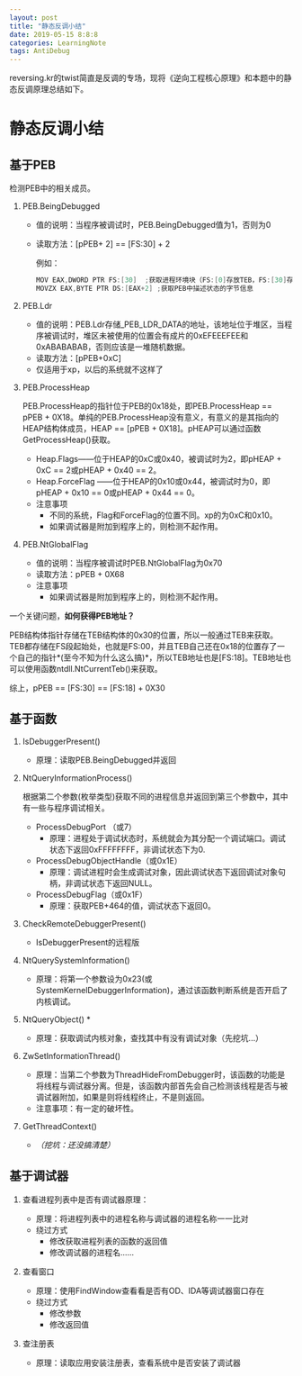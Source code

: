 ```yaml
---
layout: post
title: "静态反调小结"
date: 2019-05-15 8:8:8
categories: LearningNote
tags: AntiDebug
---
```


reversing.kr的twist简直是反调的专场，现将《逆向工程核心原理》和本题中的静态反调原理总结如下。

# 静态反调小结

## 基于PEB

检测PEB中的相关成员。

1. PEB.BeingDebugged
   * 值的说明：当程序被调试时，PEB.BeingDebugged值为1，否则为0

   * 读取方法：[pPEB+ 2] == [FS:30] + 2

     例如：

     ```c
     MOV EAX,DWORD PTR FS:[30]  ;获取进程环境块（FS:[0]存放TEB，FS:[30]存PEB地址）
     MOVZX EAX,BYTE PTR DS:[EAX+2] ;获取PEB中描述状态的字节信息
     ```

2. PEB.Ldr
   * 值的说明：PEB.Ldr存储_PEB_LDR_DATA的地址，该地址位于堆区，当程序被调试时，堆区未被使用的位置会有成片的0xEFEEEFEE和0xABABABAB，否则应该是一堆随机数据。
   * 读取方法：[pPEB+0xC]
   * 仅适用于xp，以后的系统就不这样了

3. PEB.ProcessHeap

   PEB.ProcessHeap的指针位于PEB的0x18处，即PEB.ProcessHeap == pPEB + 0X18。单纯的PEB.ProcessHeap没有意义，有意义的是其指向的HEAP结构体成员，HEAP == [pPEB + 0X18]。pHEAP可以通过函数GetProcessHeap()获取。

   * Heap.Flags——位于HEAP的0xC或0x40，被调试时为2，即pHEAP + 0xC == 2或pHEAP + 0x40 == 2。
   * Heap.ForceFlag ——位于HEAP的0x10或0x44，被调试时为0，即pHEAP + 0x10 == 0或pHEAP + 0x44 == 0。
   * 注意事项
     * 不同的系统，Flag和ForceFlag的位置不同。xp的为0xC和0x10。
     * 如果调试器是附加到程序上的，则检测不起作用。

4. PEB.NtGlobalFlag

   * 值的说明：当程序被调试时PEB.NtGlobalFlag为0x70
   * 读取方法：pPEB + 0X68
   * 注意事项
     * 如果调试器是附加到程序上的，则检测不起作用。

一个关键问题，**如何获得PEB地址？**

PEB结构体指针存储在TEB结构体的0x30的位置，所以一般通过TEB来获取。TEB都存储在FS段起始处，也就是FS:00，并且TEB自己还在0x18的位置存了一个自己的指针*(至今不知为什么这么搞)*，所以TEB地址也是[FS:18]。TEB地址也可以使用函数ntdll.NtCurrentTeb()来获取。

综上，pPEB == [FS:30] == [FS:18] + 0X30

## 基于函数

1. IsDebuggerPresent()

   * 原理：读取PEB.BeingDebugged并返回

2. NtQueryInformationProcess()

   根据第二个参数(枚举类型)获取不同的进程信息并返回到第三个参数中，其中有一些与程序调试相关。

   * ProcessDebugPort （或7）
     * 原理：进程处于调试状态时，系统就会为其分配一个调试端口。调试状态下返回0xFFFFFFFF，非调试状态下为0.
   * ProcessDebugObjectHandle（或0x1E）
     * 原理：调试进程时会生成调试对象，因此调试状态下返回调试对象句柄，非调试状态下返回NULL。
   * ProcessDebugFlag（或0x1F）
     * 原理：获取PEB+464的值，调试状态下返回0。

3. CheckRemoteDebuggerPresent()

   * IsDebuggerPresent的远程版

4. NtQuerySystemInformation()

   * 原理：将第一个参数设为0x23(或SystemKernelDebuggerInformation)，通过该函数判断系统是否开启了内核调试。

5. NtQueryObject() *

   * 原理：获取调试内核对象，查找其中有没有调试对象（先挖坑...）

6. ZwSetInformationThread()

   * 原理：当第二个参数为ThreadHideFromDebugger时，该函数的功能是将线程与调试器分离。但是，该函数内部首先会自己检测该线程是否与被调试器附加，如果是则将线程终止，不是则返回。
   * 注意事项：有一定的破坏性。

7. GetThreadContext()

   * *（挖坑：还没搞清楚）*

## 基于调试器

1. 查看进程列表中是否有调试器原理：
   * 原理：将进程列表中的进程名称与调试器的进程名称一一比对
   * 绕过方式
     * 修改获取进程列表的函数的返回值
     * 修改调试器的进程名......

2. 查看窗口
   * 原理：使用FindWindow查看看是否有OD、IDA等调试器窗口存在
   * 绕过方式
     * 修改参数
     * 修改返回值

3. 查注册表
   * 原理：读取应用安装注册表，查看系统中是否安装了调试器

